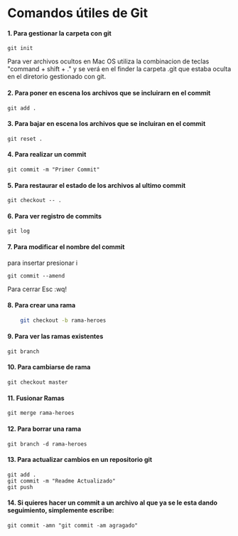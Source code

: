 # Comandos útiles de Git

#### 1.  Para gestionar la carpeta con git

    git init

Para ver archivos ocultos en Mac OS utiliza la combinacion de teclas "command + shift + ." y se verá en el finder la carpeta .git que estaba oculta en el diretorio gestionado con git.

#### 2. Para poner en escena los archivos que se incluirarn en el commit 

    git add .

#### 3. Para bajar en escena los archivos que se incluiran en el commit

    git reset .

#### 4. Para realizar un commit  

    git commit -m "Primer Commit"

#### 5. Para restaurar el estado de los archivos al ultimo commit 

    git checkout -- .

#### 6. Para ver registro de commits 

    git log

#### 7. Para modificar el nombre del commit

para insertar presionar i

    git commit --amend

Para cerrar Esc  :wq! 

#### 8. Para crear una rama
 
````bash
    git checkout -b rama-heroes
````
#### 9. Para ver las ramas existentes

    git branch

#### 10. Para cambiarse de rama 

    git checkout master

#### 11. Fusionar Ramas

    git merge rama-heroes

#### 12. Para borrar una rama

    git branch -d rama-heroes

#### 13. Para actualizar cambios en un repositorio git 

    git add .
    git commit -m "Readme Actualizado"
    git push

#### 14. Si quieres hacer un commit a un archivo al que ya se le esta dando seguimiento, simplemente escribe:

    git commit -amn "git commit -am agragado"